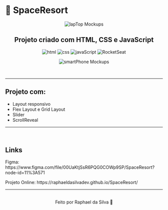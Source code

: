 # 🏨 SpaceResort
<div align="center">
  
![lapTop Mockups](https://user-images.githubusercontent.com/66075182/167278006-d89502c4-4107-41ff-b6c8-d964954c1926.png)<br>
## Projeto criado com HTML, CSS e JavaScript


  <img alt="html" src="https://img.shields.io/badge/HTML-239120?style=for-the-badge&logo=html5&logoColor=white">
  <img alt="css" src="https://img.shields.io/badge/CSS-239120?&style=for-the-badge&logo=css3&logoColor=white">
  <img alt="javaScript" src="https://img.shields.io/badge/JavaScript-F7DF1E?style=for-the-badge&logo=javascript&logoColor=black">
  <img alt="RocketSeat" src="https://img.shields.io/badge/-RocketSeat-%237519C1?style=for-the-badge">


![smartPhone Mockups](https://user-images.githubusercontent.com/66075182/167278004-8f5974eb-a781-49e4-81ed-1d0f21a0fd0e.png)
  
  <br>
  
</div>

----------------
## Projeto com:
* Layout responsivo
* Flex Layout e Grid Layout
* Slider
* ScrollReveal 
-----------------------
<br>

## Links
<p>Figma: https://www.figma.com/file/00UaKtjSsR6PQG0COWp9SP/SpaceResort?node-id=11%3A571</p>
<p>Projeto Online: https://raphaeldasilvadev.github.io/SpaceResort/</p>

-----------------------

<br>


<div align="center">
Feito por Raphael da Silva 🚀
</div>
